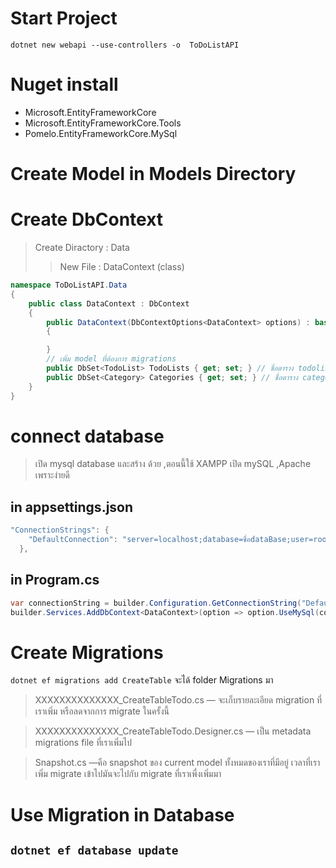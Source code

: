 # Start Project

`dotnet new webapi --use-controllers -o  ToDoListAPI`

# Nuget install
- Microsoft.EntityFrameworkCore 
- Microsoft.EntityFrameworkCore.Tools
- Pomelo.EntityFrameworkCore.MySql

# Create Model in Models Directory

# Create DbContext
> Create Diractory : Data
>>  New File : DataContext   (class)
```c#
namespace ToDoListAPI.Data
{
    public class DataContext : DbContext
    {
        public DataContext(DbContextOptions<DataContext> options) : base(options)
        {

        }
        // เพิ่ม model ที่ต้องการ migrations
        public DbSet<TodoList> TodoLists { get; set; } // ชื่อตาราง todolists
        public DbSet<Category> Categories { get; set; } // ชื่อตาราง categories
    }
}
```
# connect database 
> เปิด mysql database และสร้าง ด้วย ,ตอนนี้ใช้ XAMPP เปิด mySQL ,Apache เพราะง่ายดี
## in appsettings.json
```c#
"ConnectionStrings": {
    "DefaultConnection": "server=localhost;database=ชื่อdataBase;user=root;password=;"
  },
```
## in Program.cs
```c#
var connectionString = builder.Configuration.GetConnectionString("DefaultConnection");
builder.Services.AddDbContext<DataContext>(option => option.UseMySql(connectionString,ServerVersion.AutoDetect(connectionString)));
```

# Create Migrations 
`dotnet ef migrations add CreateTable`
จะได้ folder Migrations มา
>XXXXXXXXXXXXXX_CreateTableTodo.cs — จะเก็บรายละเอียด migration ที่เราเพิ่ม หรือลดจากการ migrate ในครั้งนี้

>XXXXXXXXXXXXXX_CreateTableTodo.Designer.cs — เป็น metadata migrations file ที่เราเพิ่มไป

> Snapshot.cs —คือ snapshot ของ current model ทั้งหมดของเราที่มีอยู่ เวลาที่เราเพิ่ม migrate เข้าไปมันจะไปกับ migrate ที่เราเพื่งเพิ่มมา

# Use Migration in Database
`dotnet ef database update`
---